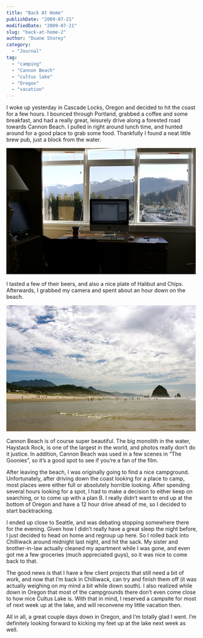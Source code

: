 ```yaml
---
title: "Back At Home"
publishDate: "2009-07-21"
modifiedDate: "2009-07-21"
slug: "back-at-home-2"
author: "Duane Storey"
category:
  - "Journal"
tag:
  - "camping"
  - "Cannon Beach"
  - "cultus lake"
  - "Oregon"
  - "vacation"
---
```


I woke up yesterday in Cascade Locks, Oregon and decided to hit the coast for a few hours. I bounced through Portland, grabbed a coffee and some breakfast, and had a really great, leisurely drive along a forested road towards Cannon Beach. I pulled in right around lunch time, and hunted around for a good place to grab some food. Thankfully I found a neat little brew pub, just a block from the water.

[![Bill's Tavern, Oregon](_images/back-at-home-1.jpg)](http://www.flickr.com/photos/duanestorey/3743426498/)

I tasted a few of their beers, and also a nice plate of Halibut and Chips. Afterwards, I grabbed my camera and spent about an hour down on the beach.

[![Cannon Beach](_images/back-at-home-2.jpg)](http://www.flickr.com/photos/duanestorey/3743432416/in/photostream/)

Cannon Beach is of course super beautiful. The big monolith in the water, Haystack Rock, is one of the largest in the world, and photos really don’t do it justice. In addition, Cannon Beach was used in a few scenes in “The Goonies”, so it’s a good spot to see if you’re a fan of the film.

After leaving the beach, I was originally going to find a nice campground. Unfortunately, after driving down the coast looking for a place to camp, most places were either full or absolutely horrible looking. After spending several hours looking for a spot, I had to make a decision to either keep on searching, or to come up with a plan B. I really didn’t want to end up at the bottom of Oregon and have a 12 hour drive ahead of me, so I decided to start backtracking.

I ended up close to Seattle, and was debating stopping somewhere there for the evening. Given how I didn’t really have a great sleep the night before, I just decided to head on home and regroup up here. So I rolled back into Chilliwack around midnight last night, and hit the sack. My sister and brother-in-law actually cleaned my apartment while I was gone, and even got me a few groceries (much appreciated guys), so it was nice to come back to that.

The good news is that I have a few client projects that still need a bit of work, and now that I’m back in Chilliwack, can try and finish them off (it was actually weighing on my mind a bit while down south). I also realized while down in Oregon that most of the campgrounds there don’t even come close to how nice Cultus Lake is. With that in mind, I reserved a campsite for most of next week up at the lake, and will reconvene my little vacation then.

All in all, a great couple days down in Oregon, and I’m totally glad I went. I’m definitely looking forward to kicking my feet up at the lake next week as well.